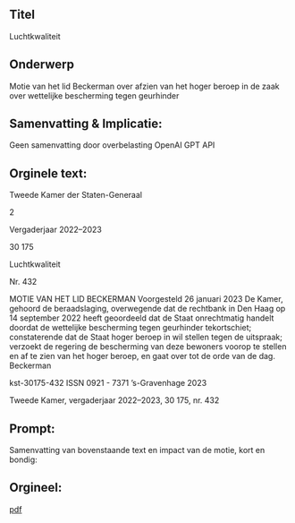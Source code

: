 ## Titel
Luchtkwaliteit
## Onderwerp
Motie van het lid Beckerman over afzien van het hoger beroep in de zaak over wettelijke bescherming tegen geurhinder
## Samenvatting & Implicatie:
Geen samenvatting door overbelasting OpenAI GPT API
## Orginele text:


Tweede Kamer der Staten-Generaal

2

Vergaderjaar 2022–2023

30 175

Luchtkwaliteit

Nr. 432

MOTIE VAN HET LID BECKERMAN
Voorgesteld 26 januari 2023
De Kamer,
gehoord de beraadslaging,
overwegende dat de rechtbank in Den Haag op 14 september 2022 heeft
geoordeeld dat de Staat onrechtmatig handelt doordat de wettelijke
bescherming tegen geurhinder tekortschiet;
constaterende dat de Staat hoger beroep in wil stellen tegen de uitspraak;
verzoekt de regering de bescherming van deze bewoners voorop te stellen
en af te zien van het hoger beroep,
en gaat over tot de orde van de dag.
Beckerman

kst-30175-432
ISSN 0921 - 7371
’s-Gravenhage 2023

Tweede Kamer, vergaderjaar 2022–2023, 30 175, nr. 432


## Prompt:
Samenvatting van bovenstaande text en impact van de motie, kort en bondig:

## Orgineel:
[pdf](https://gegevensmagazijn.tweedekamer.nl/OData/v4/2.0/Document(afc313ec-9718-40a8-bed1-9b0fcab870ba)/resource)
